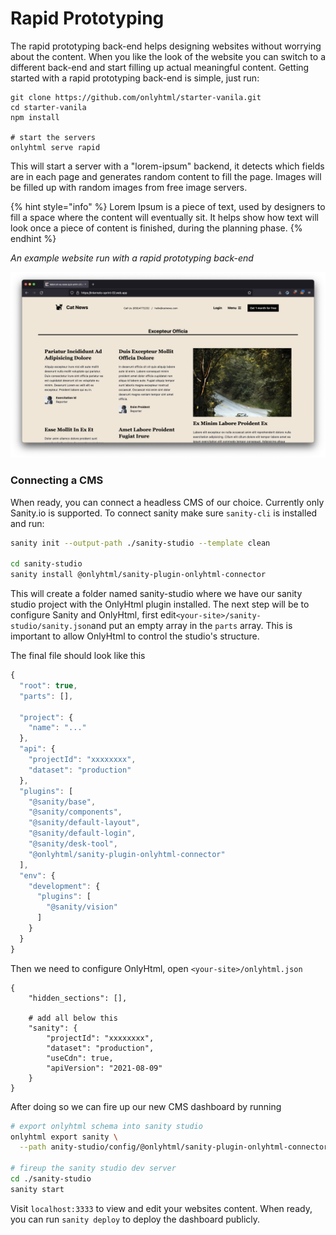 # Rapid Prototyping

The rapid prototyping back-end helps designing websites without worrying about the content. When you like the look of the website you can switch to a different back-end and start filling up actual meaningful content. Getting started with a rapid prototyping back-end is simple, just run:

```
git clone https://github.com/onlyhtml/starter-vanila.git
cd starter-vanila
npm install

# start the servers
onlyhtml serve rapid
```

This will start a server with a "lorem-ipsum" backend, it detects which fields are in each page and generates random content to fill the page. Images will be filled up with random images from free image servers.

{% hint style="info" %}
Lorem Ipsum is a piece of text, used by designers to fill a space where the content will eventually sit. It helps show how text will look once a piece of content is finished, during the planning phase.
{% endhint %}

_An example website run with a rapid prototyping back-end_

![](../.gitbook/assets/image%20%284%29.png)

### Connecting a CMS

When ready, you can connect a headless CMS of our choice. Currently only Sanity.io is supported. To connect sanity make sure `sanity-cli` is installed and run:

```bash
sanity init --output-path ./sanity-studio --template clean

cd sanity-studio
sanity install @onlyhtml/sanity-plugin-onlyhtml-connector
```

This will create a folder named sanity-studio where we have our sanity studio project with the OnlyHtml plugin installed. The next step will be to configure Sanity and OnlyHtml, first edit`<your-site>/sanity-studio/sanity.json`and put an empty array in the `parts` array. This is important to allow OnlyHtml to control the studio's structure. 

The final file should look like this

```javascript
{
  "root": true,
  "parts": [],
  
  "project": {
    "name": "..."
  },
  "api": {
    "projectId": "xxxxxxxx",
    "dataset": "production"
  },
  "plugins": [
    "@sanity/base",
    "@sanity/components",
    "@sanity/default-layout",
    "@sanity/default-login",
    "@sanity/desk-tool",
    "@onlyhtml/sanity-plugin-onlyhtml-connector"
  ],
  "env": {
    "development": {
      "plugins": [
        "@sanity/vision"
      ]
    }
  }
}
```

Then we need to configure OnlyHtml, open `<your-site>/onlyhtml.json`

```text
{
    "hidden_sections": [],
    
    # add all below this
    "sanity": {
        "projectId": "xxxxxxxx",
        "dataset": "production",
        "useCdn": true,
        "apiVersion": "2021-08-09"
    }
}
```

After doing so we can fire up our new CMS dashboard by running

```bash
# export onlyhtml schema into sanity studio
onlyhtml export sanity \
  --path anity-studio/config/@onlyhtml/sanity-plugin-onlyhtml-connector.json

# fireup the sanity studio dev server
cd ./sanity-studio
sanity start
```

Visit `localhost:3333` to view and edit your websites content. When ready, you can run `sanity deploy` to deploy the dashboard publicly. 

